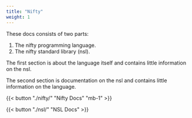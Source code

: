 ```yaml
---
title: "Nifty"
weight: 1
---
```


These docs consists of two parts:

1. The nifty programming language.
2. The nifty standard library (nsl).

The first section is about the language itself and contains little information on the nsl.

The second section is documentation on the nsl and contains little information on the language.

{{< button "./nifty/" "Nifty Docs" "mb-1" >}}

{{< button "./nsl/" "NSL Docs" >}}

